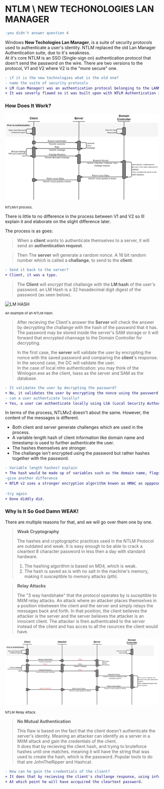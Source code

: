 # NTLM \ NEW TECHONOLOGIES LAN MANAGER

```diff
-you didn't answer question 4
```

Windows **New Techologies Lan Manager**, is a suite of security protocols used to authenticate a user's identity. NTLM replaced the old Lan Manager Authentication suite, due to it's weakness.<br>
At it's core NTLM is an SSO (Single-sign on) authentication protocol that doen't send the password on the wire. There are two versions to the protocol, V1 and V2 where V2 is the "more secure" one.

```diff
- if it is the new technologies what is the old one?
- name the suite of security protocols
+ LM (Lan Manager) was an authentication protocol belonging to the LANMAN (Lan Manager) OS.
+ It was severly flawed so it was built upon with NTLM Authentication in Windows NT 3.1.
```

### How Does It Work?

![The Process of NTLM Authentication](Pictures/NTLM/NTLM_Process.png)
<p style="font-size:11px">NTLMv1 process.</p>

There is little to no difference in the process between V1 and V2 so Ill explain it and elaborate on the slight difference later.

The process is as goes:

> When a **client** wants to authenticate themselves to a server, it will send an **authentication request**.

> Then The **server** will generate a random *nonce*. A 16 bit random number which is called a **challange**, to send to the **client**.
```diff
- Send it back to the server?
+ Client, it was a typo.
```
> The **Client** will *encrypt* that challange with the **LM hash** of the user's password. an LM Hash is a 32 hexadecimal digit digest of the password (as seen below).

![LM HASH](https://www.netspi.com/wp-content/uploads/2014/10/HashExample.png)
<p style="font-size:11px">An example of an NTLM Hash.</p>

> After recieving the Client's answer the **Server** will check the answer by decrypting the challange with the hash of the password that it has. The password may be stored inside the server's SAM storage or it will forward that encrypted channage to the Domain Controller for decrypting.
>
> In the first case, the **server** will validate the user by encrypting the nonce with the saved password and comparing the **client**'s response.<br>
> In the second case, the DC will validate the user. <br>
> In the case of local ntlm authentication: you may think of the Winlogon.exe as the client, lsass as the server and SAM as the database.
```diff
- It validates the user by decrypting the password?
+ No, it validates the user by encrypting the nonce using the password hash it has stored locally or on the DC, then comparing the two results.
- can a user authenticate locally?
+ Yes, a user can authenticate locally using LSA (Local Security Authority) as the server and SAM (Security Account Manager) as the hash database.
```

In terms of the process, NTLMv2 doesn't about the same. However, the content of the messages is different.<br>
- Both client and server generate challenges which are used in the process.<br>
- A variable length hash of client information like domain name and timestamp is used to further authenticate the user.<br>
- The hashes themselves are stronger.
- The challange isn't encrypted using the password but rather hashes together with the password.
```diff
- Variable length hashes? explain
+ The hash would be made up of variables such as the domain name, flags that were used during the conversation and a timestamp.
-give another difference
+ NTLM v2 uses a stronger encryption algorithm knwon as HMAC as oppposed to the encryption algorithm 3DES used in ntlmv1

-try again
+ Done diddly did.
```

### Why Is It So God Damn WEAK!

There are multiple reasons for that, and we will go over them one by one.

> **Weak Cryptography**
>
> The hashes and cryptographic practices used in the NTLM Protocol are outdated and weak. It is easy enough to be able to crack a cleartext 8 character password in less then a day with standard hardware.
>
> 1. The hashing algorithm is based on MD4, which is weak.
> 2. The hash is saved as is with no salt in the machine's memory, making it susceptible to memory attacks (pth).

> **Relay Attacks**
>
> The "3 way handshake" that the protocol operates by is suceptible to MitM relay attacks. An attack where an attacker places themselves in a position inbetween the client and the server and simply relays the messages back and forth. In that position, the client believes the attacker is the server and the server believes the attacker is an innocent client. The attacker is then authenticated to the server instead of the client and has acces to all the rsources the client would have.

![Relay Attack Process](Pictures/NTLM/NTLM_Relay_Process.png)
<p style="font-size:11px">NTLM Relay Attack.</p>

> **No Mutual Authentication**
>
> This flaw is based on the fact that the client doesn't authenticate the server's identity. Meaning an attacker can identify as a server in a MitM attack and gain the credentials of the client.<br>
> It does that by recieving the client hash, and trying to bruteforce hashes until one matches. meaning it will have the string that was used to create the hash, which is the password. Popular tools to do that are JohnTheRipper and Hashcat.

```diff
- How can he gain the credentials of the client?
+ It does that by recieving the client's challange response, using information he already knows like domain name and timestamp the attacker can generate hashes until one matches.
+ At which point he will have accquired the cleartext password.
```
